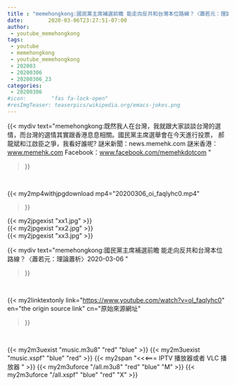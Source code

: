 ```yaml
---
title : "memehongkong:國民黨主席補選前瞻 能走向反共和台灣本位路線？〈蕭若元：理論蕭析〉2020-03-06 "
date:        2020-03-06T23:27:51-07:00
author:
 - youtube_memehongkong
tags:
 - youtube
 - memehongkong
 - youtube_memehongkong
 - 202003
 - 20200306
 - 20200306_23
categories:
 - 20200306
#icon:        "fas fa-lock-open"
#resImgTeaser: teaserpics/wikipedia.org/emacs-jokes.png
---
```


{{< mydiv text="memehongkong:既然我人在台灣，我就跟大家談談台灣的選情，而台灣的選情其實跟香港息息相關。國民黨主席選舉會在今天進行投票， 郝龍斌和江啟臣之爭，我看好誰呢?  謎米新聞：news.memehk.com 謎米香港： www.memehk.com Facebook：www.facebook.com/memehkdotcom "
>}}
<br>


{{< my2mp4withjpgdownload mp4="20200306_oi_faqlyhc0.mp4"
>}}

{{< my2jpgexist "xx1.jpg" >}}<br>
{{< my2jpgexist "xx2.jpg" >}}<br>
{{< my2jpgexist "xx3.jpg" >}}<br>



{{< mydiv text="memehongkong:國民黨主席補選前瞻 能走向反共和台灣本位路線？〈蕭若元：理論蕭析〉2020-03-06 "
>}}
<br>

{{< my2linktextonly link="https://www.youtube.com/watch?v=oI_faqlyhc0"
en="the origin source link" cn="原始來源網址"
>}}


<br>

{{< my2m3uexist "music.m3u8" "red"  "blue" >}} {{< my2m3uexist "music.xspf" "blue" "red"  >}} {{< my2span "<<<=== IPTV 播放器或者 VLC 播放器 " >}} {{< my2m3uforce "/all.m3u8" "red"  "blue" "M" >}} {{< my2m3uforce "/all.xspf" "blue" "red"  "X" >}} 
